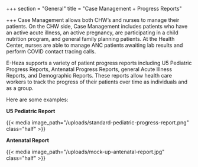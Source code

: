 +++
section = "General"
title = "Case Management + Progress Reports"

+++
Case Management allows both CHW’s and nurses to manage their patients. On the CHW side, Case Management includes patients who have an active acute illness, an active pregnancy, are participating in a child nutrition program, and general family planning patients. At the Health Center, nurses are able to manage ANC patients awaiting lab results and perform COVID contact tracing calls.

E-Heza supports a variety of patient progress reports including U5 Pediatric Progress Reports, Antenatal Progress Reports, general Acute Illness Reports, and Demographic Reports. These reports allow health care workers to track the progress of their patients over time as individuals and as a group.

Here are some examples:

**U5 Pediatric Report**

{{< media image_path="/uploads/standard-pediatric-progress-report.png" class="half" >}}

**Antenatal Report**

{{< media image_path="/uploads/mock-up-antenatal-report.jpg" class="half" >}}